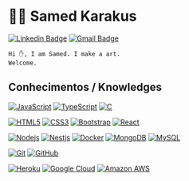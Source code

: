 # :man_technologist: Samed Karakus

[![Linkedin Badge](https://img.shields.io/badge/-LinkedIn-blue?style=flat-square&logo=Linkedin&logoColor=white&link=https://www.linkedin.com/in/karakusnavy/)](https://www.linkedin.com/in/karakusnavy/)
[![Gmail Badge](https://img.shields.io/badge/-Gmail-c14438?style=flat-square&logo=Gmail&logoColor=white&link=mailto:karakusnavy@gmail.com)](mailto:karakusnavy@gmail.com)

    Hi ✋, I am Samed. I make a art.
    Welcome.

## Conhecimentos / Knowledges

[![JavaScript](https://img.shields.io/badge/-JavaScript-black?style=flat-square&logo=javascript&link=https://github.com/karakusnavy/)](https://github.com/karakusnavy/)
[![TypeScript](https://img.shields.io/badge/-TypeScript-007ACC?style=flat-square&logo=typescript&link=https://github.com/karakusnavy/)](https://github.com/karakusnavy/)
[![C](https://img.shields.io/badge/-A8B9CC?style=flat-square&logo=c&logoColor=white&link=https://github.com/karakusnavy/)](https://github.com/karakusnavy/)

[![HTML5](https://img.shields.io/badge/-HTML5-E34F26?style=flat-square&logo=html5&logoColor=white)](https://github.com/karakusnavy/)
[![CSS3](https://img.shields.io/badge/-CSS3-1572B6?style=flat-square&logo=css3)](https://github.com/karakusnavy/)
[![Bootstrap](https://img.shields.io/badge/-Bootstrap-563D7C?style=flat-square&logo=bootstrap)](https://github.com/karakusnavy/)
[![React](https://img.shields.io/badge/-React-black?style=flat-square&logo=react)](https://github.com/karakusnavy/)

[![Nodejs](https://img.shields.io/badge/-Nodejs-black?style=flat-square&logo=Node.js)](https://github.com/karakusnavy/)
[![Nestjs](https://img.shields.io/badge/-Nestjs-black?style=flat-square&logo=NestJS)](https://github.com/karakusnavy/)
[![Docker](https://img.shields.io/badge/-Docker-black?style=flat-square&logo=docker)](https://github.com/karakusnavy/)
[![MongoDB](https://img.shields.io/badge/-MongoDB-black?style=flat-square&logo=mongodb)](https://github.com/karakusnavy/)
[![MySQL](https://img.shields.io/badge/-MySQL-black?style=flat-square&logo=mysql)](https://github.com/karakusnavy/)

[![Git](https://img.shields.io/badge/-Git-black?style=flat-square&logo=git&link=https://github.com/karakusnavy/)](https://github.com/karakusnavy/)
[![GitHub](https://img.shields.io/badge/-GitHub-181717?style=flat-square&logo=github&link=https://github.com/karakusnavy/)](https://github.com/karakusnavy/)

[![Heroku](https://img.shields.io/badge/-Heroku-430098?style=flat-square&logo=heroku&link=https://github.com/karakusnavy/)](https://github.com/karakusnavy/)
[![Google Cloud](https://img.shields.io/badge/Google%20Cloud-black?style=flat-square&logo=google-cloud&link=https://github.com/karakusnavy/)](https://github.com/karakusnavy/)
[![Amazon AWS](https://img.shields.io/badge/Amazon%20AWS-232F3E?style=flat-square&logo=amazon-aws&link=https://github.com/karakusnavy/)](https://github.com/karakusnavy/)
